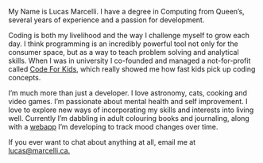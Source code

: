 My Name is Lucas Marcelli. I have a degree in Computing from Queen’s, several years of experience and a passion for development.

Coding is both my livelihood and the way I challenge myself to grow each day. I think programming is an incredibly powerful tool not only for the consumer space, but as a way to teach problem solving and analytical skills. When I was in university I co-founded and managed a not-for-profit called [Code For Kids](http://wiki.codeforkids.ca), which really showed me how fast kids pick up coding concepts.

I’m much more than just a developer. I love astronomy, cats, cooking and video games. I’m passionate about mental health and self improvement. I love to explore new ways of incorporating my skills and interests into living well. Currently I’m dabbling in adult colouring books and journaling, along with a [webapp](http://mood.marcelli.ca) I’m developing to track mood changes over time.

If you ever want to chat about anything at all, email me at [lucas@marcelli.ca.](mailto:lucas@marcelli.ca)
